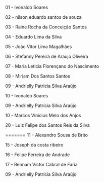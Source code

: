 01 - Ivonaldo Soares



02 - nilson eduardo santos de souza

03 - Raine Rocha da Conceição Santos

04 - Eduardo Lima da Silva

05 - João Vitor Lima Magalhães

06 - Stefanny Pereira de Araujo Oliveira

07 - Maria Leticia Florençano do Nascimento

08 - Miriam Dos Santos Santos 

09 - Andrielly Patrícia Silva Araújo

10 - Ivonaldo Soares

09 - Andrielly Patrícia Silva Araújo

10 - Marcos Vinicius Melo dos Anjos

20 - Luiz Felipe dos Santos Reis da Silva





=======
11 - Alexandro Sousa de Brito

15 - Joseph da costa ribeiro

16 - Felipe Ferreira de Andrade

17 -  Rennam Victor Cabral de Faria

09 - Andrielly Patrícia Silva Araújo
